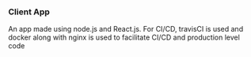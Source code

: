### Client App

An app made using node.js and React.js. For CI/CD, travisCI is used and docker along with nginx is used to facilitate CI/CD and production level code 
